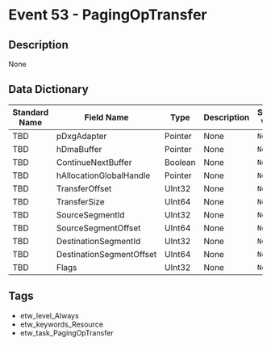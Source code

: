 # Event 53 - PagingOpTransfer

## Description
None

## Data Dictionary
|Standard Name|Field Name|Type|Description|Sample Value|
|---|---|---|---|---|
|TBD|pDxgAdapter|Pointer|None|`None`|
|TBD|hDmaBuffer|Pointer|None|`None`|
|TBD|ContinueNextBuffer|Boolean|None|`None`|
|TBD|hAllocationGlobalHandle|Pointer|None|`None`|
|TBD|TransferOffset|UInt32|None|`None`|
|TBD|TransferSize|UInt64|None|`None`|
|TBD|SourceSegmentId|UInt32|None|`None`|
|TBD|SourceSegmentOffset|UInt64|None|`None`|
|TBD|DestinationSegmentId|UInt32|None|`None`|
|TBD|DestinationSegmentOffset|UInt64|None|`None`|
|TBD|Flags|UInt32|None|`None`|

## Tags
* etw_level_Always
* etw_keywords_Resource
* etw_task_PagingOpTransfer